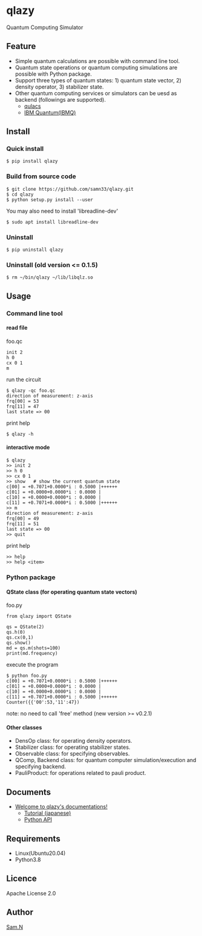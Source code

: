 qlazy
=====

Quantum Computing Simulator

## Feature

- Simple quantum calculations are possible with command line tool.
- Quantum state operations or quantum computing simulations are possible with Python package.
- Support three types of quantum states: 1) quantum state vector, 2) density operator, 3) stabilizer state.
- Other quantum computing services or simulators can be uesd as backend (followings are supported).
    - [qulacs](https://github.com/qulacs/qulacs)
    - [IBM Quantum(IBMQ)](https://quantum-computing.ibm.com/)

## Install

### Quick install

    $ pip install qlazy

### Build from source code

    $ git clone https://github.com/samn33/qlazy.git
    $ cd qlazy
    $ python setup.py install --user

You may also need to install 'libreadline-dev'

    $ sudo apt install libreadline-dev

### Uninstall

    $ pip uninstall qlazy

### Uninstall (old version <= 0.1.5)

    $ rm ~/bin/qlazy ~/lib/libqlz.so

## Usage

### Command line tool

#### read file

foo.qc

    init 2
    h 0
    cx 0 1
    m

run the circuit

    $ qlazy -qc foo.qc
    direction of measurement: z-axis
    frq[00] = 53
    frq[11] = 47
    last state => 00

print help
	
    $ qlazy -h

#### interactive mode

    $ qlazy
    >> init 2
    >> h 0
    >> cx 0 1
    >> show   # show the current quantum state
    c[00] = +0.7071+0.0000*i : 0.5000 |++++++
    c[01] = +0.0000+0.0000*i : 0.0000 |
    c[10] = +0.0000+0.0000*i : 0.0000 |
    c[11] = +0.7071+0.0000*i : 0.5000 |++++++
    >> m
    direction of measurement: z-axis
    frq[00] = 49
    frq[11] = 51
    last state => 00
    >> quit

print help

    >> help
    >> help <item>

### Python package

#### QState class (for operating quantum state vectors)

foo.py
	
    from qlazy import QState
    
    qs = QState(2)
    qs.h(0)
    qs.cx(0,1)
    qs.show()
    md = qs.m(shots=100)
    print(md.frequency)

execute the program

    $ python foo.py
    c[00] = +0.7071+0.0000*i : 0.5000 |++++++
    c[01] = +0.0000+0.0000*i : 0.0000 |
    c[10] = +0.0000+0.0000*i : 0.0000 |
    c[11] = +0.7071+0.0000*i : 0.5000 |++++++
    Counter({{'00':53,'11':47})

note: no need to call 'free' method (new version >= v0.2.1)

#### Other classes

- DensOp class: for operating density operators.
- Stabilizer class: for operating stabilizer states.
- Observable class: for specifying observables.
- QComp, Backend class: for quantum computer simulation/execution and specifying backend.
- PauliProduct: for operations related to pauli product.

## Documents

- [Welcome to qlazy's documentations!](http://samn33.github.io/qlazy-docs/index.html)
    - [Tutorial (japanese)](http://samn33.github.io/qlazy-docs/Tutorial_jp.html)
    - [Python API](http://samn33.github.io/qlazy-docs/python-api/qlazy.html)

## Requirements

- Linux(Ubuntu20.04)
- Python3.8

## Licence

Apache License 2.0

## Author

[Sam.N](http://github.com/samn33)
